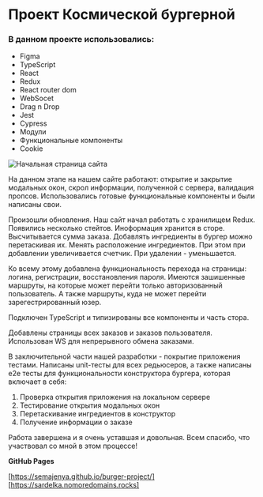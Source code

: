 # Проект Космической бургерной

### В данном проекте использовались:

* Figma
* TypeScript
* React
* Redux
* React router dom
* WebSocet
* Drag n Drop
* Jest
* Cypress
* Модули
* Функциональные компоненты
* Сookie

![Начальная страница сайта](https://github.com/SemaJenya/burger-project/repository_cleaning/src/image/main-page.png)






На данном этапе на нашем сайте работают: открытие и закрытие модальных окон, скрол информации, полученной с сервера, валидация пропсов. Использовались готовые функциональные компоненты и были написаны свои.

Произошли обновления. Наш сайт начал работать с хранилищем Redux. Появились несколько стейтов. Иноформация хранится в сторе. Высчитывается сумма заказа. Добавлять ингредиенты в бургер можно перетаскивая их. Менять расположение ингредиентов. При этом при добавлении увеличивается счетчик. При удалении - уменьшается. 

Ко всему этому добавлена функциональность перехода на страницы: логина, регистрации, восстановления пароля. Имеются зашишенные маршруты, на которые может перейти только авторизованный пользователь. А также маршруты, куда не может перейти зарегестрированный юзер. 

Подключен TypeScript и типизированы все компоненты и часть стора.

Добавлены страницы всех заказов и заказов пользователя. Использован WS для непрерывного обмена заказами.

В заключительной части нашей разработки - покрытие приложения тестами. Написаны unit-тесты для всех редьюсеров, а также написаны e2e тесты для функциональности конструктора бургера, которая включает в себя: 

1. Проверка открытия приложения на локальном сервере
2. Тестирование открытия модальных окон
3. Перетаскивание ингредиентов в конструктор
4. Получение информации о заказе

Работа завершена и я очень уставшая и довольная. Всем спасибо, что участвовал со мной в этом процессе!

**GitHub Pages**

[https://semajenya.github.io/burger-project/]
[https://sardelka.nomoredomains.rocks]
